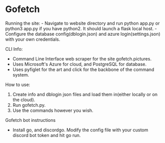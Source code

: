 # Gofetch

Running the site:
    - Navigate to website directory and run python app.py or python3 app.py if you have python2. It should launch a flask local host.
    - Configure the database config(dblogin.json) and azure login(settings.json) with your own credentials.
 
CLI Info:
* Command Line Interface web scraper for the site gofetch.pictures.
* Uses Microsoft's Azure for cloud, and PostgreSQL for database.
* Uses pyfiglet for the art and click for the backbone of the command system.

How to use:
1) Create info and dblogin json files and load them in(either locally or on the cloud).
2) Run gofetch.py.
3) Use the commands however you wish.

Gofetch bot instructions
- Install go, and discordgo. Modify the config file with your custom discord bot token and hit go run.
